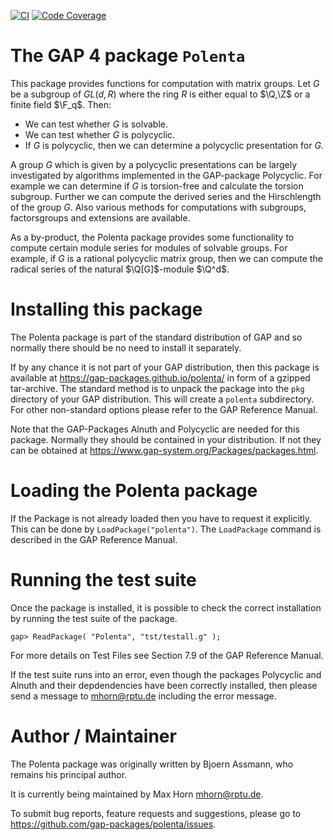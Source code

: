 [![CI](https://github.com/gap-packages/polenta/actions/workflows/CI.yml/badge.svg)](https://github.com/gap-packages/polenta/actions/workflows/CI.yml)
[![Code Coverage](https://codecov.io/github/gap-packages/polenta/coverage.svg?branch=master&token=)](https://codecov.io/gh/gap-packages/polenta)
  
The GAP 4 package `Polenta`
===========================

 
This package provides functions for  computation with matrix groups.
Let $G$ be a subgroup of $GL(d,R)$ where the ring $R$ is either
equal to $\Q,\Z$ or a finite field $\F_q$.
Then:
  - We can test whether $G$ is solvable.
  - We can test whether $G$ is polycyclic.
  - If $G$ is polycyclic, then we can determine a polycyclic
    presentation for $G$.
    
A group $G$ which is given by a polycyclic presentations can be
largely investigated by algorithms implemented in the GAP-package
Polycyclic. For example we can determine if $G$ is torsion-free and
calculate the torsion subgroup. Further we can compute the derived
series and the Hirschlength of the group $G$. Also various methods
for computations with subgroups, factorsgroups and extensions are
available.

As a by-product, the Polenta package provides some functionality to
compute certain module series for modules of solvable groups. For
example, if $G$ is a rational polycyclic matrix group, then we can
compute the radical series of the natural $\Q[G]$-module $\Q^d$.


Installing this package
=======================

The Polenta package is part of the standard distribution of GAP and
so normally there should be no need to install it separately.

If by any chance it is not part of your GAP distribution, then this
package is available at <https://gap-packages.github.io/polenta/>
in form of a gzipped tar-archive.
The standard method is to unpack the package into the `pkg`
directory  of your GAP distribution.  This will create a `polenta`
subdirectory. For other non-standard options please refer to the
GAP Reference Manual.

Note that the GAP-Packages Alnuth and Polycyclic are needed for this
package. Normally they should be contained in your distribution. If
not they can be obtained at
  <https://www.gap-system.org/Packages/packages.html>.


Loading the Polenta package
==========================

If the  Package is not already loaded then you have to request it
explicitly. This  can be done by `LoadPackage("polenta")`. The
`LoadPackage` command is described in the GAP Reference Manual.


Running the test suite
======================

Once the package is installed, it is possible to check the correct
installation by running the test suite of the package.

    gap> ReadPackage( "Polenta", "tst/testall.g" );

For more details on  Test Files see Section 7.9 of the GAP Reference
Manual.

If the test suite runs into an error, even though the packages
Polycyclic and Alnuth and their depdendencies have been correctly
installed, then please send a message to <mhorn@rptu.de>
including the error message.
   
                                 
Author / Maintainer
===================
 
The Polenta package was originally written by Bjoern Assmann,
who remains his principal author.

It is currently being maintained by Max Horn <mhorn@rptu.de>.

To submit bug reports, feature requests and suggestions, please go to
<https://github.com/gap-packages/polenta/issues>.
